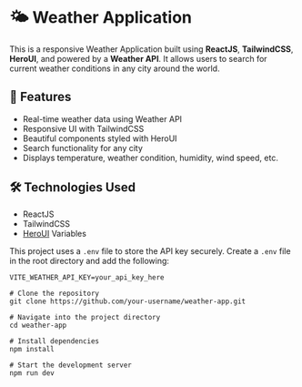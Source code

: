 # 🌤️ Weather Application

This is a responsive Weather Application built using **ReactJS**, **TailwindCSS**, **HeroUI**, and powered by a **Weather API**. It allows users to search for current weather conditions in any city around the world.

## 🚀 Features

- Real-time weather data using Weather API
- Responsive UI with TailwindCSS
- Beautiful components styled with HeroUI
- Search functionality for any city
- Displays temperature, weather condition, humidity, wind speed, etc.

## 🛠️ Technologies Used

- ReactJS
- TailwindCSS
- [HeroUI](https://www.heroicons.comnment) Variables

This project uses a `.env` file to store the API key securely. Create a `.env` file in the root directory and add the following:

```env
VITE_WEATHER_API_KEY=your_api_key_here

# Clone the repository
git clone https://github.com/your-username/weather-app.git

# Navigate into the project directory
cd weather-app

# Install dependencies
npm install

# Start the development server
npm run dev

```
